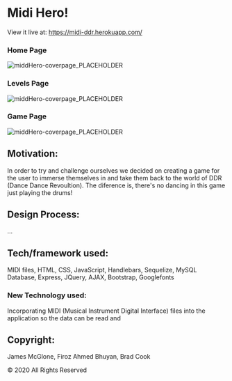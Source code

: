 # Midi Hero!

View it live at: <https://midi-ddr.herokuapp.com/>

### Home Page
![middHero-coverpage_PLACEHOLDER](https://github.com/jpmc3630/project2/blob/master/public/images/screenshot1.PNG)

### Levels Page
![middHero-coverpage_PLACEHOLDER](https://github.com/jpmc3630/project2/blob/master/public/images/screenshot2.PNG)

### Game Page
![middHero-coverpage_PLACEHOLDER](https://github.com/jpmc3630/project2/blob/master/public/images/game_page.PNG)

## Motivation:

In order to try and challenge ourselves we decided on creating a game for the user to immerse themselves in and take them back to the world of DDR (Dance Dance Revoultion). The diference is, there's no dancing in this game just playing the drums!

## Design Process:

...

## Tech/framework used:

MIDI files, HTML, CSS, JavaScript, Handlebars, Sequelize, MySQL Database, Express, JQuery, AJAX, Bootstrap, Googlefonts

### New Technology used:

Incorporating MIDI (Musical Instrument Digital Interface) files into the application so the data can be read and 

## Copyright:

James McGlone, Firoz Ahmed Bhuyan, Brad Cook

© 2020 All Rights Reserved
